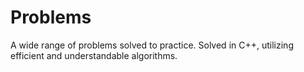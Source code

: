 # Problems
A wide range of problems solved to practice.
Solved in C++, utilizing efficient and understandable algorithms.
